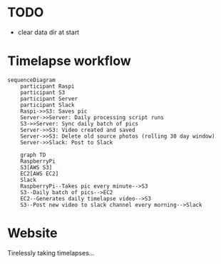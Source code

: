# TODO

- clear data dir at start

# Timelapse workflow

```mermaid
sequenceDiagram
    participant Raspi
    participant S3
    participant Server
    participant Slack
    Raspi->>S3: Saves pic
    Server->>Server: Daily processing script runs
    S3->>Server: Sync daily batch of pics
    Server->>S3: Video created and saved
    Server->>S3: Delete old source photos (rolling 30 day window)
    Server->>Slack: Post to Slack
```

```mermaid
    graph TD
    RaspberryPi
    S3[AWS S3]
    EC2[AWS EC2]
    Slack
    RaspberryPi--Takes pic every minute-->S3
    S3--Daily batch of pics-->EC2
    EC2--Generates daily timelapse video-->S3
    S3--Post new video to slack channel every morning-->Slack
```

# Website 

Tirelessly taking timelapses...